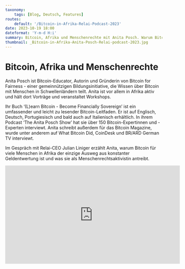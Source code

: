 ```yaml
---
taxonomy:
    tags: [Blog, Deutsch, Features]
routes:
    default: '/Bitcoin-in-Afrika-Relai-Podcast-2023'
date: 2023-10-19 18:00
dateformat: 'Y-m-d H:i'
summary: Bitcoin, Afrika und Menschenrechte mit Anita Posch. Warum Bitcoin für viele Menschen in Afrika der einzige Ausweg aus konstanter Geldentwertung ist und was sie als Menschenrechtsaktivistin antreibt.
thumbnail: _Bitcoin-in-Afrika-Anita-Posch-Relai-podcast-2023.jpg
---
```


# Bitcoin, Afrika und Menschenrechte

Anita Posch ist Bitcoin-Educator, Autorin und Gründerin von Bitcoin for Fairness - einer gemeinnützigen Bildungsinitiative, die Wissen über Bitcoin mit Menschen in Schwellenländern teilt. Anita ist vor allem in Afrika aktiv und hält dort Vorträge und veranstaltet Workshops. 

Ihr Buch ‘(L)earn Bitcoin - Become Financially Sovereign’ ist ein umfassender und leicht zu lesender Bitcoin-Leitfaden. Er ist auf Englisch, Deutsch, Portugiesisch und bald auch auf Italienisch erhältlich. In ihrem Podcast ‘The Anita Posch Show’ hat sie über 150 Bitcoin-Expertinnen und -Experten interviewt. Anita schreibt außerdem für das Bitcoin Magazine, wurde unter anderem auf What Bitcoin Did, CoinDesk und BR/ARD German TV interviewt. 

Im Gespräch mit Relai-CEO Julian Liniger erzählt Anita, warum Bitcoin für viele Menschen in Afrika der einzige Ausweg aus konstanter Geldentwertung ist und was sie als Menschenrechtsaktivistin antreibt.

<iframe width="560" height="315" src="https://www.youtube.com/embed/MC8lylgIQtI?si=MilRO6nnhYAYXyzm" title="YouTube video player" frameborder="0" allow="accelerometer; autoplay; clipboard-write; encrypted-media; gyroscope; picture-in-picture; web-share" allowfullscreen></iframe>
